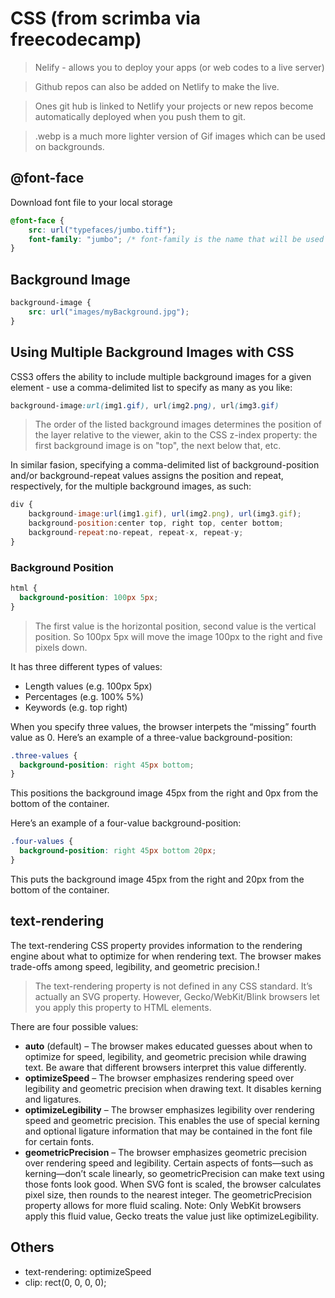 # CSS (from scrimba via freecodecamp)

> Nelify - allows you to deploy your apps (or web codes to a live server)

> Github repos can also be added on Netlify to make the live.

> Ones git hub is linked to Netlify your projects or new repos become automatically deployed when you push them to git.

> .webp is a much more lighter version of Gif images which can be used on backgrounds.


## @font-face
Download font file to your local storage
```css
@font-face {
    src: url("typefaces/jumbo.tiff");
    font-family: "jumbo"; /* font-family is the name that will be used to identify the font */
}
```





## Background Image
```css 
background-image {
    src: url("images/myBackground.jpg");
}
```





## Using Multiple Background Images with CSS
CSS3 offers the ability to include multiple background images for a given element - use a comma-delimited list to specify as many as you like:

```css
background-image:url(img1.gif), url(img2.png), url(img3.gif)
```

> The order of the listed background images determines the position of the layer relative to the viewer, akin to the CSS z-index property: the first background image is on "top", the next below that, etc.

In similar fasion, specifying a comma-delimited list of background-position and/or background-repeat values assigns the position and repeat, respectively, for the multiple background images, as such:

```js
div {
	background-image:url(img1.gif), url(img2.png), url(img3.gif);
	background-position:center top, right top, center bottom;
	background-repeat:no-repeat, repeat-x, repeat-y;
}
```



### Background Position
```css
html {
  background-position: 100px 5px; 
}
```
> The first value is the horizontal position, second value is the vertical position. So 100px 5px will move the image 100px to the right and five pixels down.

It has three different types of values:
- Length values (e.g. 100px 5px)
- Percentages (e.g. 100% 5%)
- Keywords (e.g. top right)

When you specify three values, the browser interpets the “missing” fourth value as 0. Here’s an example of a three-value background-position:

```css
.three-values {
  background-position: right 45px bottom;
}
```

This positions the background image 45px from the right and 0px from the bottom of the container.

Here’s an example of a four-value background-position:
```css
.four-values {
  background-position: right 45px bottom 20px;
}
```

This puts the background image 45px from the right and 20px from the bottom of the container.





## text-rendering
The text-rendering CSS property provides information to the rendering engine about what to optimize for when rendering text. The browser makes trade-offs among speed, legibility, and geometric precision.!

> The text-rendering property is not defined in any CSS standard. It’s actually an SVG property. However, Gecko/WebKit/Blink browsers let you apply this property to HTML elements.

There are four possible values:
- **auto** (default) – The browser makes educated guesses about when to optimize for speed, legibility, and geometric precision while drawing text. Be aware that different browsers interpret this value differently.
- **optimizeSpeed** – The browser emphasizes rendering speed over legibility and geometric precision when drawing text. It disables kerning and ligatures.
- **optimizeLegibility** – The browser emphasizes legibility over rendering speed and geometric precision. This enables the use of special kerning and optional ligature information that may be contained in the font file for certain fonts.
- **geometricPrecision** – The browser emphasizes geometric precision over rendering speed and legibility. Certain aspects of fonts—such as kerning—don’t scale linearly, so geometricPrecision can make text using those fonts look good. When SVG font is scaled, the browser calculates pixel size, then rounds to the nearest integer. The geometricPrecision property allows for more fluid scaling. Note: Only WebKit browsers apply this fluid value, Gecko treats the value just like optimizeLegibility.





## Others
- text-rendering: optimizeSpeed
- clip: rect(0, 0, 0, 0);